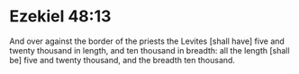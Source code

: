 # Ezekiel 48:13

And over against the border of the priests the Levites [shall have] five and twenty thousand in length, and ten thousand in breadth: all the length [shall be] five and twenty thousand, and the breadth ten thousand.